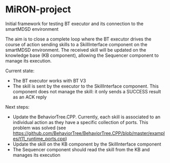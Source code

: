 # MiRON-project

Initial framework for testing BT executor and its connection to the smartMDSD environment

The aim is to close a complete loop where the BT executor drives the course of action sending skills to a SkillInterface component on the smartMDSD environment. The received skill will be updated on the knowledge base (KB component), allowing the Sequencer component to manage its execution.

Current state:
- The BT executor works with BT V3
- The skill is sent by the executor to the SkillInterface component. This component does not manage the skill: it only sends a SUCCESS result as an ACK reply

Next steps:
- Update the BehaviorTree.CPP. Currently, each skill is associated to an individual action as they have a specific collection of ports. This problem was solved (see https://github.com/BehaviorTree/BehaviorTree.CPP/blob/master/examples/t11_runtime_ports.cpp)
- Update the skill on the KB component by the SkillInterface component
- The Sequencer component should read the skill from the KB and manages its execution


